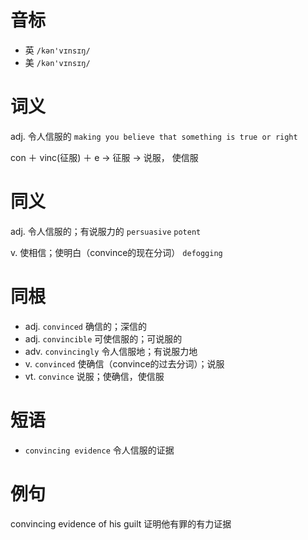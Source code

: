 # 音标

- 英 `/kən'vɪnsɪŋ/`
- 美 `/kən'vɪnsɪŋ/`

# 词义

adj. 令人信服的
`making you believe that something is true or right`



con ＋ vinc(征服) ＋ e → 征服 → 说服， 使信服

# 同义

adj. 令人信服的；有说服力的
`persuasive` `potent`

v. 使相信；使明白（convince的现在分词）
`defogging`

# 同根

- adj. `convinced` 确信的；深信的
- adj. `convincible` 可使信服的；可说服的
- adv. `convincingly` 令人信服地；有说服力地
- v. `convinced` 使确信（convince的过去分词）；说服
- vt. `convince` 说服；使确信，使信服

# 短语

- `convincing evidence` 令人信服的证据

# 例句

convincing evidence of his guilt
证明他有罪的有力证据


